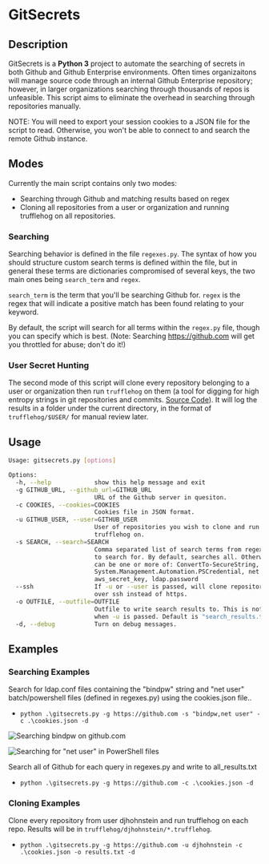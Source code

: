 # GitSecrets

## Description

GitSecrets is a **Python 3** project to automate the searching of secrets in both Github and Github Enterprise environments. Often times organizaitons will manage source code through an internal Github Enterprise repository; however, in larger organizations searching through thousands of repos is unfeasible. This script aims to eliminate the overhead in searching through repositories manually.

NOTE: You will need to export your session cookies to a JSON file for the script to read. Otherwise, you won't be able to connect to and search the remote Github instance.

## Modes

Currently the main script contains only two modes:
- Searching through Github and matching results based on regex
- Cloning all repositories from a user or organization and running trufflehog on all repositories.

### Searching

Searching behavior is defined in the file `regexes.py`. The syntax of how you should structure custom search terms is defined within the file, but in general these terms are dictionaries compromised of several keys, the two main ones being `search_term` and `regex`.

`search_term` is the term that you'll be searching Github for. 
`regex` is the regex that will indicate a positive match has been found relating to your keyword.

By default, the script will search for all terms within the `regex.py` file, though you can specify which is best. (Note: Searching https://github.com will get you throttled for abuse; don't do it!)

### User Secret Hunting

The second mode of this script will clone every repository belonging to a user or organization then run `trufflehog` on them (a tool for digging for high entropy strings in git repositories and commits. [Source Code](https://github.com/dxa4481/truffleHog)). It will log the results in a folder under the current directory, in the format of `trufflehog/$USER/` for manual review later.

## Usage

```bash
Usage: gitsecrets.py [options]

Options:
  -h, --help            show this help message and exit
  -g GITHUB_URL, --github_url=GITHUB_URL
                        URL of the Github server in quesiton.
  -c COOKIES, --cookies=COOKIES
                        Cookies file in JSON format.
  -u GITHUB_USER, --user=GITHUB_USER
                        User of repositories you wish to clone and run
                        trufflehog on.
  -s SEARCH, --search=SEARCH
                        Comma separated list of search terms from regexes.py
                        to search for. By default, searches all. Otherwise,
                        can be one or more of: ConvertTo-SecureString, bindpw,
                        System.Management.Automation.PSCredential, net user,
                        aws_secret_key, ldap.password
  --ssh                 If -u or --user is passed, will clone repositories
                        over ssh instead of https.
  -o OUTFILE, --outfile=OUTFILE
                        Outfile to write search results to. This is not used
                        when -u is passed. Default is "search_results.txt"
  -d, --debug           Turn on debug messages.
```

## Examples

### Searching Examples

Search for ldap.conf files containing the "bindpw" string and "net user" batch/powershell files (defined in regexes.py) using the cookies.json file..

- `python .\gitsecrets.py -g https://github.com -s "bindpw,net user" -c .\cookies.json -d`

![Searching bindpw on github.com](https://i.imgur.com/krNltv4.png)

![Searching for "net user" in PowerShell files](https://i.imgur.com/zcGEmjT.png)

Search all of Github for each query in regexes.py and write to all_results.txt

- `python .\gitsecrets.py -g https://github.com -c .\cookies.json -d`

### Cloning Examples

Clone every repository from user djhohnstein and run trufflehog on each repo. Results will be in `trufflehog/djhohnstein/*.trufflehog`.

- `python .\gitsecrets.py -g https://github.com -u djhohnstein -c .\cookies.json -o results.txt -d` 

